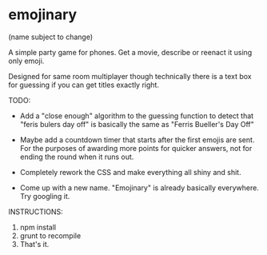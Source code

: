# emojinary
(name subject to change)

A simple party game for phones. Get a movie, describe or reenact it using only emoji.

Designed for same room multiplayer though technically there is a text box for guessing if you can get titles exactly right.

TODO:

 - Add a "close enough" algorithm to the guessing function to detect that "feris bulers day off" is basically the same as "Ferris Bueller's Day Off"

 - Maybe add a countdown timer that starts after the first emojis are sent. For the purposes of awarding more points for quicker answers, not for ending the round when it runs out.

 - Completely rework the CSS and make everything all shiny and shit.

 - Come up with a new name. "Emojinary" is already basically everywhere. Try googling it.

INSTRUCTIONS:

1. npm install
2. grunt to recompile
3. That's it.
